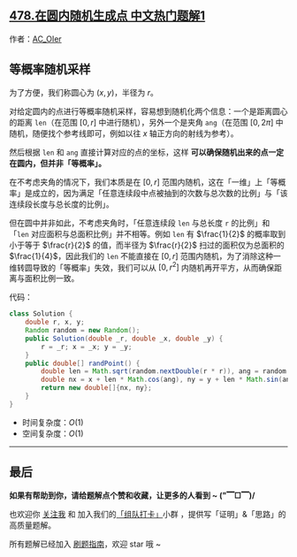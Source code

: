 ## [478.在圆内随机生成点 中文热门题解1](https://leetcode.cn/problems/generate-random-point-in-a-circle/solutions/100000/by-ac_oier-btkm)

作者：[AC_OIer](https://leetcode.cn/u/AC_OIer)
## 等概率随机采样

为了方便，我们称圆心为 $(x, y)$，半径为 $r$。

对给定圆内的点进行等概率随机采样，容易想到随机化两个信息：一个是距离圆心的距离 `len`（在范围 $[0, r]$ 中进行随机），另外一个是夹角 `ang`（在范围 $[0, 2\pi]$ 中随机，随便找个参考线即可，例如以往 $x$ 轴正方向的射线为参考）。

然后根据 `len` 和 `ang` 直接计算对应的点的坐标，这样 **可以确保随机出来的点一定在圆内，但并非「等概率」。**

在不考虑夹角的情况下，我们本质是在 $[0, r]$ 范围内随机，这在「一维」上「等概率」是成立的，因为满足「任意连续段中点被抽到的次数与总次数的比例」与「该连续段长度与总长度的比例」。

但在圆中并非如此，不考虑夹角时，「任意连续段 `len` 与总长度 `r` 的比例」和「`len` 对应面积与总面积比例」并不相等。例如 `len` 有 $\frac{1}{2}$ 的概率取到小于等于 $\frac{r}{2}$ 的值，而半径为 $\frac{r}{2}$ 扫过的面积仅为总面积的 $\frac{1}{4}$，因此我们的 `len` 不能直接在 $[0, r]$ 范围内随机，为了消除这种一维转圆导致的「等概率」失效，我们可以从 $[0, r^2]$ 内随机再开平方，从而确保距离与面积比例一致。

代码：
```Java []
class Solution {
    double r, x, y;
    Random random = new Random();
    public Solution(double _r, double _x, double _y) {
        r = _r; x = _x; y = _y;
    }
    public double[] randPoint() {
        double len = Math.sqrt(random.nextDouble(r * r)), ang = random.nextDouble(2 * Math.PI);
        double nx = x + len * Math.cos(ang), ny = y + len * Math.sin(ang);
        return new double[]{nx, ny};
    }
}
```
* 时间复杂度：$O(1)$
* 空间复杂度：$O(1)$

---

## 最后

**如果有帮助到你，请给题解点个赞和收藏，让更多的人看到 ~ ("▔□▔)/**

也欢迎你 [关注我](https://oscimg.oschina.net/oscnet/up-19688dc1af05cf8bdea43b2a863038ab9e5.png) 和 加入我们的[「组队打卡」](https://leetcode-cn.com/u/ac_oier/)小群 ，提供写「证明」&「思路」的高质量题解。

所有题解已经加入 [刷题指南](https://github.com/SharingSource/LogicStack-LeetCode/wiki)，欢迎 star 哦 ~